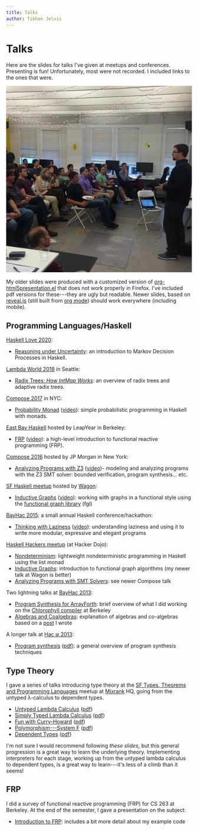 ```yaml
---
title: Talks
author: Tikhon Jelvis
---
```


<div class="content">

# Talks

Here are the slides for talks I've given at meetups and conferences. Presenting is fun! Unfortunately, most were not recorded. I included links to the ones that were.

![Me giving a talk at the SF Haskell meetup at [Wagon].](img/me-giving-talk-at-wagon.jpg)

My older slides were produced with a customized version of [org-html5presentation.el](https://gist.github.com/kinjo/509761) that does not work properly in Firefox. I've included pdf versions for these---they are ugly but readable. Newer slides, based on [reveal.js](http://lab.hakim.se/reveal-js/#/) (still built from [org mode](https://github.com/yjwen/org-reveal)) should work everywhere (including mobile).

[Wagon]: http://wagonhq.com

</div>
<div class="content">

## Programming Languages/Haskell

[Haskell Love 2020][haskell-love-2020]:

  * [Reasoning under Uncertainty](haskell-love-2020): an introduction to Markov Decision Processes in Haskell.

[Lambda World 2018][lambda-world-2018] in Seattle:

  * [Radix Trees: *How IntMap Works*](lambda-world-2018): an overview of radix trees and adaptive radix trees.

[Compose 2017][compose-2017] in NYC:

  * [Probability Monad](probability-monad) ([video][compose-2017-video]): simple probabilistic programming in Haskell with monads.

[East Bay Haskell][eb-haskell] hosted by LeapYear in Berkeley:

  * [FRP](frp-2016) ([video][frp-2016-video]): a high-level introduction to functional reactive programming (FRP).

[Compose 2016][compose] hosted by JP Morgan in New York:

  * [Analyzing Programs with Z3](compose-2016) ([video][compose-2016-video])- modeling and analyzing programs with the Z3 SMT solver: bounded verification, program synthesis… etc.

[SF Haskell meetup][sf-haskell] hosted by [Wagon]:

  * [Inductive Graphs](inductive-graphs-at-wagon) ([video][wagon-graphs-video]): working with graphs in a functional style using the [functional graph library][fgl] (fgl)

[BayHac 2015](http://bayhac.org): a small annual Haskell conference/hackathon:

  * [Thinking with Laziness](thinking-with-laziness) ([video][bayhac-2015-video]): understanding laziness and using it to write more modular, expressive and elegant programs

[Haskell Hackers meetup][haskell-hackers] (at Hacker Dojo):

  * [Nondeterminism](nondeterminism.html): lightweight nondeterministic programming in Haskell using the list monad
  * [Inductive Graphs](inductive-graphs.html): introduction to functional graph algorithms (my newer talk at Wagon is better)
  * [Analyzing Programs with SMT Solvers](analyzing-programs-with-smt.html): see newer Compose talk

Two lightning talks at [BayHac 2013][bay-hac-2013]:

  * [Program Synthesis for ArrayForth](af-slides.html): brief overview of what I did working on the [Chlorophyll compiler][chlorophyll compiler] at Berkeley
  * [Algebras and Coalgebras](algebras.html): explanation of algebras and co-algebras based on a [post][so-coalgebras] I wrote

A longer talk at [Hac φ 2013][hac-phi-2013]:

  * [Program synthesis](synthesis-slides.html) ([pdf](synthesis-slides.pdf)): a general overview of program synthesis techniques

[haskell-love-2020]: https://haskell.love
[lambda-world-2018]: https://seattle.lambda.world
[compose-2017]: http://composeconference.org/2017/
[compose-2017-video]: https://www.youtube.com/watch?v=qZ4O-1VYv4c
[compose]: http://www.composeconference.com/2016
[fgl]: https://hackage.haskell.org/package/fgl
[chlorophyll compiler]: http://pl.eecs.berkeley.edu/projects/chlorophyll/
[eb-haskell]: http://www.meetup.com/East-Bay-Haskell-Meetup/
[sf-haskell]: http://www.meetup.com/Bay-Area-Haskell-Users-Group/
[bay-hac-2013]: http://www.haskell.org/haskellwiki/BayHac2013
[hac-phi-2013]: http://www.haskell.org/haskellwiki/Hac_%CF%86
[so-coalgebras]: http://stackoverflow.com/questions/16015020/what-does-coalgebra-mean-in-the-context-of-programming/16022059#16022059

[frp-2016-video]: https://begriffs.com/posts/2016-07-27-tikhon-on-frp.html
[compose-2016-video]: https://www.youtube.com/watch?v=ruNFcH-KibY
[wagon-graphs-video]: http://begriffs.com/posts/2015-09-04-pure-functional-graphs.html
[bayhac-2015-video]: http://begriffs.com/posts/2015-06-17-thinking-with-laziness.html

## Type Theory

I gave a series of talks introducing type theory at the [SF Types, Theorems and Programming Languages](http://www.meetup.com/SF-Types-Theorems-and-Programming-Languages/) meetup at [Mixrank](http://mixrank.com) HQ, going from the untyped λ-calculus to dependent types.

  * [Untyped Lambda Calculus](untyped-lambda-calculus.html) ([pdf](untyped-lambda-calculus.pdf))
  * [Simply Typed Lambda Calculus](stlc.html) ([pdf](stlc.pdf))
  * [Fun with Curry-Howard](curry-howard.html) ([pdf](curry-howard.pdf))
  * [Polymorphism---System F](system-f.html) ([pdf](system-f.pdf))
  * [Dependent Types](dependent-types.html) ([pdf](dependent-types.pdf))

I'm not sure I would recommend following *these slides*, but this general progression is a great way to learn the underlying theory. Implementing interpreters for each stage, working up from the untyped lambda calculus to dependent types, is a great way to learn---it's less of a climb than it seems!

## FRP

I did a survey of functional reactive programming (FRP) for CS 263 at Berkeley. At the end of the semester, I gave a presentation on the subject:

  * [Introduction to FRP](../frp): includes a bit more detail about my example code

</div>

[haskell-hackers]: http://www.meetup.com/haskellhackersathackerdojo/
